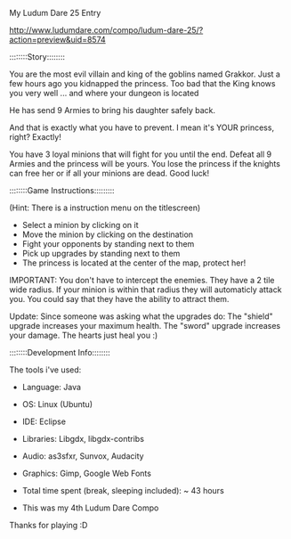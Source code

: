 My Ludum Dare 25 Entry

http://www.ludumdare.com/compo/ludum-dare-25/?action=preview&uid=8574

::::::::Story:::::::: 

You are the most evil villain and king of the goblins named Grakkor. Just a few hours ago you kidnapped the princess. Too bad that the King knows you very well ... and where your dungeon is located 

He has send 9 Armies to bring his daughter safely back. 

And that is exactly what you have to prevent. I mean it's YOUR princess, right? Exactly! 

You have 3 loyal minions that will fight for you until the end. Defeat all 9 Armies and the princess will be yours. You lose the princess if the knights can free her or if all your minions are dead. Good luck! 




::::::::Game Instructions::::::::: 

(Hint: There is a instruction menu on the titlescreen) 
- Select a minion by clicking on it 
- Move the minion by clicking on the destination 
- Fight your opponents by standing next to them 
- Pick up upgrades by standing next to them 
- The princess is located at the center of the map, protect her! 

IMPORTANT: You don't have to intercept the enemies. They have a 2 tile wide radius. If your minion is within that radius they will automaticly attack you. You could say that they have the ability to attract them. 

Update: 
Since someone was asking what the upgrades do: The "shield" upgrade increases your maximum health. The "sword" upgrade increases your damage. The hearts just heal you :) 




::::::::Development Info:::::::: 

The tools i've used: 
- Language: Java 
- OS: Linux (Ubuntu) 
- IDE: Eclipse 
- Libraries: Libgdx, libgdx-contribs 
- Audio: as3sfxr, Sunvox, Audacity 
- Graphics: Gimp, Google Web Fonts 

- Total time spent (break, sleeping included): ~ 43 hours 

- This was my 4th Ludum Dare Compo 


Thanks for playing :D 
